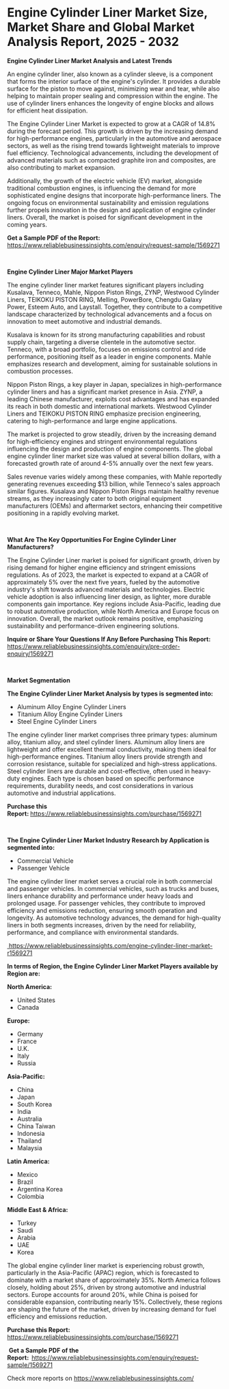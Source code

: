 <p><h1>Engine Cylinder Liner Market Size, Market Share and Global Market Analysis Report, 2025 - 2032</h1></p><p><strong>Engine Cylinder Liner Market Analysis and Latest Trends</strong></p>
<p><p>An engine cylinder liner, also known as a cylinder sleeve, is a component that forms the interior surface of the engine's cylinder. It provides a durable surface for the piston to move against, minimizing wear and tear, while also helping to maintain proper sealing and compression within the engine. The use of cylinder liners enhances the longevity of engine blocks and allows for efficient heat dissipation.</p><p>The Engine Cylinder Liner Market is expected to grow at a CAGR of 14.8% during the forecast period. This growth is driven by the increasing demand for high-performance engines, particularly in the automotive and aerospace sectors, as well as the rising trend towards lightweight materials to improve fuel efficiency. Technological advancements, including the development of advanced materials such as compacted graphite iron and composites, are also contributing to market expansion. </p><p>Additionally, the growth of the electric vehicle (EV) market, alongside traditional combustion engines, is influencing the demand for more sophisticated engine designs that incorporate high-performance liners. The ongoing focus on environmental sustainability and emission regulations further propels innovation in the design and application of engine cylinder liners. Overall, the market is poised for significant development in the coming years.</p></p>
<p><strong>Get a Sample PDF of the Report:&nbsp;</strong> <a href="https://www.reliablebusinessinsights.com/enquiry/request-sample/1569271?utm_campaign=2318&utm_medium=2&utm_source=Github&utm_content=ia&utm_term=25032025&utm_id=engine-cylinder-liner">https://www.reliablebusinessinsights.com/enquiry/request-sample/1569271</a></p>
<p>&nbsp;</p>
<p><strong>Engine Cylinder Liner Major Market Players</strong></p>
<p><p>The engine cylinder liner market features significant players including Kusalava, Tenneco, Mahle, Nippon Piston Rings, ZYNP, Westwood Cylinder Liners, TEIKOKU PISTON RING, Melling, PowerBore, Chengdu Galaxy Power, Esteem Auto, and Laystall. Together, they contribute to a competitive landscape characterized by technological advancements and a focus on innovation to meet automotive and industrial demands.</p><p>Kusalava is known for its strong manufacturing capabilities and robust supply chain, targeting a diverse clientele in the automotive sector. Tenneco, with a broad portfolio, focuses on emissions control and ride performance, positioning itself as a leader in engine components. Mahle emphasizes research and development, aiming for sustainable solutions in combustion processes.</p><p>Nippon Piston Rings, a key player in Japan, specializes in high-performance cylinder liners and has a significant market presence in Asia. ZYNP, a leading Chinese manufacturer, exploits cost advantages and has expanded its reach in both domestic and international markets. Westwood Cylinder Liners and TEIKOKU PISTON RING emphasize precision engineering, catering to high-performance and large engine applications.</p><p>The market is projected to grow steadily, driven by the increasing demand for high-efficiency engines and stringent environmental regulations influencing the design and production of engine components. The global engine cylinder liner market size was valued at several billion dollars, with a forecasted growth rate of around 4-5% annually over the next few years.</p><p>Sales revenue varies widely among these companies, with Mahle reportedly generating revenues exceeding $13 billion, while Tenneco's sales approach similar figures. Kusalava and Nippon Piston Rings maintain healthy revenue streams, as they increasingly cater to both original equipment manufacturers (OEMs) and aftermarket sectors, enhancing their competitive positioning in a rapidly evolving market.</p></p>
<p>&nbsp;</p>
<p><strong>What Are The Key Opportunities For Engine Cylinder Liner Manufacturers?</strong></p>
<p><p>The Engine Cylinder Liner market is poised for significant growth, driven by rising demand for higher engine efficiency and stringent emissions regulations. As of 2023, the market is expected to expand at a CAGR of approximately 5% over the next five years, fueled by the automotive industry's shift towards advanced materials and technologies. Electric vehicle adoption is also influencing liner design, as lighter, more durable components gain importance. Key regions include Asia-Pacific, leading due to robust automotive production, while North America and Europe focus on innovation. Overall, the market outlook remains positive, emphasizing sustainability and performance-driven engineering solutions.</p></p>
<p><strong>Inquire or Share Your Questions If Any Before Purchasing This Report:</strong> <a href="https://www.reliablebusinessinsights.com/enquiry/pre-order-enquiry/1569271?utm_campaign=2318&utm_medium=2&utm_source=Github&utm_content=ia&utm_term=25032025&utm_id=engine-cylinder-liner">https://www.reliablebusinessinsights.com/enquiry/pre-order-enquiry/1569271</a></p>
<p>&nbsp;</p>
<p><strong>Market Segmentation</strong></p>
<p><strong>The Engine Cylinder Liner Market Analysis by types is segmented into:</strong></p>
<p><ul><li>Aluminum Alloy Engine Cylinder Liners</li><li>Titanium Alloy Engine Cylinder Liners</li><li>Steel Engine Cylinder Liners</li></ul></p>
<p><p>The engine cylinder liner market comprises three primary types: aluminum alloy, titanium alloy, and steel cylinder liners. Aluminum alloy liners are lightweight and offer excellent thermal conductivity, making them ideal for high-performance engines. Titanium alloy liners provide strength and corrosion resistance, suitable for specialized and high-stress applications. Steel cylinder liners are durable and cost-effective, often used in heavy-duty engines. Each type is chosen based on specific performance requirements, durability needs, and cost considerations in various automotive and industrial applications.</p></p>
<p><strong>Purchase this Report:&nbsp;</strong><a href="https://www.reliablebusinessinsights.com/purchase/1569271?utm_campaign=2318&utm_medium=2&utm_source=Github&utm_content=ia&utm_term=25032025&utm_id=engine-cylinder-liner">https://www.reliablebusinessinsights.com/purchase/1569271</a></p>
<p>&nbsp;</p>
<p><strong>The Engine Cylinder Liner Market Industry Research by Application is segmented into:</strong></p>
<p><ul><li>Commercial Vehicle</li><li>Passenger Vehicle</li></ul></p>
<p><p>The engine cylinder liner market serves a crucial role in both commercial and passenger vehicles. In commercial vehicles, such as trucks and buses, liners enhance durability and performance under heavy loads and prolonged usage. For passenger vehicles, they contribute to improved efficiency and emissions reduction, ensuring smooth operation and longevity. As automotive technology advances, the demand for high-quality liners in both segments increases, driven by the need for reliability, performance, and compliance with environmental standards.</p></p>
<p><a href="https://www.reliablebusinessinsights.com/engine-cylinder-liner-market-r1569271?utm_campaign=2318&utm_medium=2&utm_source=Github&utm_content=ia&utm_term=25032025&utm_id=engine-cylinder-liner">&nbsp;https://www.reliablebusinessinsights.com/engine-cylinder-liner-market-r1569271</a></p>
<p><strong>In terms of Region, the Engine Cylinder Liner Market Players available by Region are:</strong></p>
<p>
    <p> <strong> North America: </strong>
        <ul>
            <li>United States</li>
            <li>Canada</li>
        </ul>
        </p> 
    <p> <strong> Europe: </strong>
        <ul>
            <li>Germany</li>
            <li>France</li>
            <li>U.K.</li>
            <li>Italy</li>
            <li>Russia</li>
        </ul>
        </p> 
    <p> <strong> Asia-Pacific: </strong>
        <ul>
            <li>China</li>
            <li>Japan</li>
            <li>South Korea</li>
            <li>India</li>
            <li>Australia</li>
            <li>China Taiwan</li>
            <li>Indonesia</li>
            <li>Thailand</li>
            <li>Malaysia</li>
        </ul>
        </p> 
    <p> <strong> Latin America: </strong>
        <ul>
            <li>Mexico</li>
            <li>Brazil</li>
            <li>Argentina Korea</li>
            <li>Colombia</li>
        </ul>
        </p> 
    <p> <strong> Middle East & Africa: </strong>
        <ul>
            <li>Turkey</li>
            <li>Saudi</li>
            <li>Arabia</li>
            <li>UAE</li>
            <li>Korea</li>
        </ul>
    </p>
    </p>
<p><p>The global engine cylinder liner market is experiencing robust growth, particularly in the Asia-Pacific (APAC) region, which is forecasted to dominate with a market share of approximately 35%. North America follows closely, holding about 25%, driven by strong automotive and industrial sectors. Europe accounts for around 20%, while China is poised for considerable expansion, contributing nearly 15%. Collectively, these regions are shaping the future of the market, driven by increasing demand for fuel efficiency and emissions reduction.</p></p>
<p><strong>Purchase this Report: </strong><a href="https://www.reliablebusinessinsights.com/purchase/1569271?utm_campaign=2318&utm_medium=2&utm_source=Github&utm_content=ia&utm_term=25032025&utm_id=engine-cylinder-liner">https://www.reliablebusinessinsights.com/purchase/1569271</a></p>
<p>&nbsp;<strong>Get a Sample PDF of the Report:&nbsp;&nbsp;</strong><a href="https://www.reliablebusinessinsights.com/enquiry/request-sample/1569271?utm_campaign=2318&utm_medium=2&utm_source=Github&utm_content=ia&utm_term=25032025&utm_id=engine-cylinder-liner">https://www.reliablebusinessinsights.com/enquiry/request-sample/1569271</a></p>
<p><strong></strong></p>
<p>Check more reports on <a href="https://www.reliablebusinessinsights.com/?utm_campaign=2318&utm_medium=2&utm_source=Github&utm_content=ia&utm_term=25032025&utm_id=engine-cylinder-liner">https://www.reliablebusinessinsights.com/</a></p>